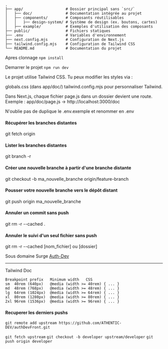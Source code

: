 ```
.
├── app/                   # Dossier principal sans `src/`
│   ├── doc/               # Documentation intégrée au projet
│   ├── components/        # Composants réutilisables
│   │   ├── design-system/ # Système de design (ex. boutons, cartes)
│   ├── example/           # Exemples d'utilisation des composants
├── public/                # Fichiers statiques
├── .env                   # Variables d'environnement
├── next.config.mjs        # Configuration de Next.js
├── tailwind.config.mjs    # Configuration de Tailwind CSS
└── README.md              # Documentation du projet
```


Apres clonnage
`npm install`

Demarrer le projet
`npm run dev`

Le projet utilise Tailwind CSS. Tu peux modifier les styles via :

globals.css (dans app/doc/)
tailwind.config.mjs pour personnaliser Tailwind.

Dans Next.js, chaque fichier page.js dans un dossier devient une route.
Exemple : app/doc/page.js → http://localhost:3000/doc


N'oublie pas de duplique le .env.exemple et renommer en .env


#### Récupérer les branches distantes
git fetch origin

#### Lister les branches distantes
git branch -r

#### Créer une nouvelle branche à partir d'une branche distante
git checkout -b ma_nouvelle_branche origin/feature-branch

#### Pousser votre nouvelle branche vers le dépôt distant
git push origin ma_nouvelle_branche

#### Annuler un commit sans push
git rm -r --cached .

#### Annuler le suivi d'un seul fichier sans push
git rm -r --cached [nom_fichier] ou [dossier]

Sous domaine Surge
[Auth-Dev](https://authentic-dev-group.surge.sh)


----------------------------------------------------------------------------------

Tailwind Doc
```
Breakpoint prefix	Minimum width	CSS
sm	40rem (640px)	@media (width >= 40rem) { ... }
md	48rem (768px)	@media (width >= 48rem) { ... }
lg	64rem (1024px)	@media (width >= 64rem) { ... }
xl	80rem (1280px)	@media (width >= 80rem) { ... }
2xl	96rem (1536px)	@media (width >= 96rem) { ... }
```

#### Recuperer les derniers pushs
`git remote add upstream https://github.com/ATHENTIC-DEV/authDevFront.git`


`git fetch upstream`
`git checkout -b developer upstream/developer`
`git push origin developer`

